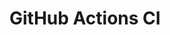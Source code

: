 # GitHub Actions CI



















































































































































































































































































































































































































































































































































































































































































































































































































































































































































































































































































































































































































































































































































































































































































































































































































































































































































































































































































































































































































































































































































































































































































































































































































































































































































































































































































































































































